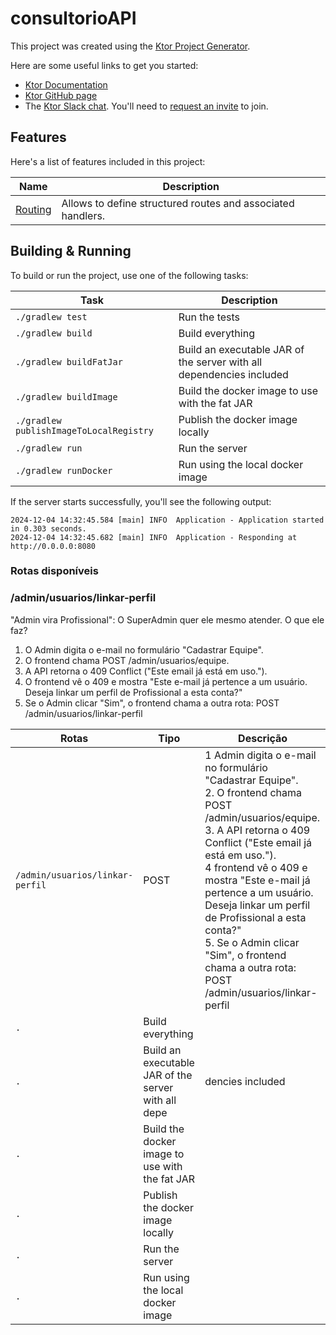 # consultorioAPI

This project was created using the [Ktor Project Generator](https://start.ktor.io).

Here are some useful links to get you started:

- [Ktor Documentation](https://ktor.io/docs/home.html)
- [Ktor GitHub page](https://github.com/ktorio/ktor)
- The [Ktor Slack chat](https://app.slack.com/client/T09229ZC6/C0A974TJ9). You'll need to [request an invite](https://surveys.jetbrains.com/s3/kotlin-slack-sign-up) to join.

## Features

Here's a list of features included in this project:

| Name                                               | Description                                                 |
| ----------------------------------------------------|------------------------------------------------------------- |
| [Routing](https://start.ktor.io/p/routing-default) | Allows to define structured routes and associated handlers. |

## Building & Running

To build or run the project, use one of the following tasks:

| Task                                    | Description                                                          |
| -----------------------------------------|---------------------------------------------------------------------- |
| `./gradlew test`                        | Run the tests                                                        |
| `./gradlew build`                       | Build everything                                                     |
| `./gradlew buildFatJar`                 | Build an executable JAR of the server with all dependencies included |
| `./gradlew buildImage`                  | Build the docker image to use with the fat JAR                       |
| `./gradlew publishImageToLocalRegistry` | Publish the docker image locally                                     |
| `./gradlew run`                         | Run the server                                                       |
| `./gradlew runDocker`                   | Run using the local docker image                                     |

If the server starts successfully, you'll see the following output:

```
2024-12-04 14:32:45.584 [main] INFO  Application - Application started in 0.303 seconds.
2024-12-04 14:32:45.682 [main] INFO  Application - Responding at http://0.0.0.0:8080
```

### Rotas disponíveis

### /admin/usuarios/linkar-perfil

"Admin vira Profissional": O SuperAdmin quer ele mesmo atender. O que ele faz?

1. O Admin digita o e-mail no formulário "Cadastrar Equipe".
2. O frontend chama POST /admin/usuarios/equipe.
3. A API retorna o 409 Conflict ("Este email já está em uso.").
4. O frontend vê o 409 e mostra "Este e-mail já pertence a um usuário. Deseja linkar um perfil de Profissional a esta conta?"
5. Se o Admin clicar "Sim", o frontend chama a outra rota: POST /admin/usuarios/linkar-perfil

| Rotas                           | Tipo                                                | Descrição                                                                                                                                                                                                                                                                                                                                                                                             |
|---------------------------------|-----------------------------------------------------|-------------------------------------------------------------------------------------------------------------------------------------------------------------------------------------------------------------------------------------------------------------------------------------------------------------------------------------------------------------------------------------------------------|
| `/admin/usuarios/linkar-perfil` | POST                                                |1 Admin digita o e-mail no formulário "Cadastrar Equipe". <br/>2. O frontend chama POST /admin/usuarios/equipe. <br/>3. A API retorna o 409 Conflict ("Este email já está em uso."). <br/>4 frontend vê o 409 e mostra "Este e-mail já pertence a um usuário. Deseja linkar um perfil de Profissional a esta conta?" <br/>5. Se o Admin clicar "Sim", o frontend chama a outra rota: POST /admin/usuarios/linkar-perfil |
| `.`                             | Build everything                                    |                                                                                                                                                                                                                                                                                                                                                                                                       |
| `.`                             | Build an executable JAR of the server with all depe | dencies included                                                                                                                                                                                                                                                                                                                                                                                      |
| `.`                             | Build the docker image to use with the fat JAR      |                                                                                                                                                                                                                                                                                                                                                                                                       |
| `.`                             | Publish the docker image locally                    |                                                                                                                                                                                                                                                                                                                                                                                                       |
| `.`                             | Run the server                                      |                                                                                                                                                                                                                                                                                                                                                                                                       |
| `.`                             | Run using the local docker image                    |                                                                                                                                                                                                                                                                                                                                                                                                       |